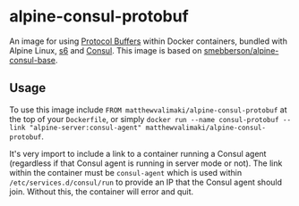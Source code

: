 alpine-consul-protobuf
======================
An image for using [Protocol Buffers][protobuf] within Docker containers, bundled with Alpine Linux, [s6][s6] and [Consul][consul].
This image is based on [smebberson/alpine-consul-base][smebberson/alpine-consul-base].

Usage
-----
To use this image include `FROM matthewvalimaki/alpine-consul-protobuf` at the top of your `Dockerfile`, or simply `docker run --name consul-protobuf --link "alpine-server:consul-agent" matthewvalimaki/alpine-consul-protobuf`.

It's very import to include a link to a container running a Consul agent (regardless if that Consul agent is running in server mode or not). The link within the container must be `consul-agent` which is used within `/etc/services.d/consul/run` to provide an IP that the Consul agent should join. Without this, the container will error and quit.

[protobuf]: https://github.com/google/protobuf
[s6]: http://www.skarnet.org/software/s6/
[consul]: https://www.consul.io/
[smebberson/alpine-consul-base]: https://github.com/smebberson/docker-alpine/tree/master/alpine-consul-base